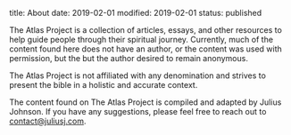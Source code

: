 title: About
date: 2019-02-01
modified: 2019-02-01
status: published

The Atlas Project is a collection of articles, essays, and other resources to help guide people through their spiritual journey. Currently, much of the content found here does not have an author, or the content was used with permission, but the but the author desired to remain anonymous.

The Atlas Project is not affiliated with any denomination and strives to present the bible in a holistic and accurate context.

The content found on The Atlas Project is compiled and adapted by Julius Johnson. If you have any suggestions, please feel free to reach out to contact@juliusj.com.